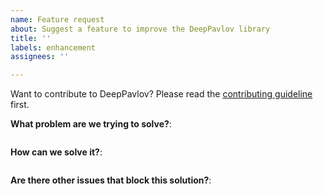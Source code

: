 ```yaml
---
name: Feature request
about: Suggest a feature to improve the DeepPavlov library
title: ''
labels: enhancement
assignees: ''

---
```


Want to contribute to DeepPavlov? Please read the [contributing guideline](http://docs.deeppavlov.ai/en/master/devguides/contribution_guide.html) first.


**What problem are we trying to solve?**:
```

```

**How can we solve it?**:
```

```

**Are there other issues that block this solution?**:
```

```
